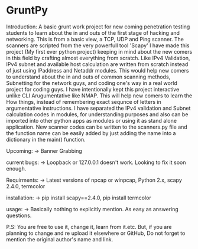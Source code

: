 # GruntPy
Introduction: 
A basic grunt work project for new coming penetration testing students to learn about the in and outs of the first stage of hacking and networking.
This is from a basic view, a TCP, UDP and Ping scanner. The scanners are scripted from the very powerfull tool 'Scapy'
I have made this project (My first ever python project) keeping in mind about the new comers in this field by crafting almost everything from scratch.
Like IPv4 Validation, IPv4 subnet and available host calculation are written from scratch instead of just using IPaddress and Netaddr modules.
This would help new comers to understand about the in and outs of common scanning methods, Subnetting for the network guys, and coding one's way in a real world project for coding guys.
I have intentionally kept this project interactive unlike CLI Arugumentative like NMAP. This will help new comers to learn the How things, instead of remembering exact sequnce of letters in argumentative instructions.
I have separated the IPv4 validation and Subnet calculation codes in modules, for understanding purposes and also can be imported into other python apps as modules or using it as stand alone application.
New scanner codes can be written to the scanners.py file and the function name can be easily added by just adding the name into a dictionary in the main() function.

Upcoming:
-> Banner Grabbing

current bugs:
-> Loopback or 127.0.0.1 doesn't work. Looking to fix it soon enough.

Requirments: 
-> Latest versions of npcap or winpcap, Python 2.x, scapy 2.4.0, termcolor

installation: 
-> pip install scapy==2.4.0, pip install termcolor

usage:
-> Basically nothing to explicitly mention. As easy as answering questions.

P.S: You are free to use it, change it, learn from it.etc. But, if you are planning to change and re upload it elsewhere or GitHub, Do not forget to mention the original author's name and link.



